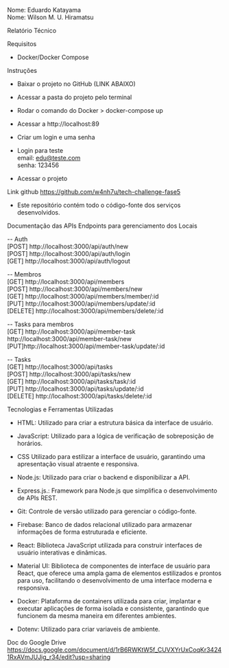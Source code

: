Nome: Eduardo Katayama <br/>
Nome: Wilson M. U. Hiramatsu

Relatório Técnico


Requisitos
- Docker/Docker Compose

Instruções
- Baixar o projeto no GitHub (LINK ABAIXO)
- Acessar a pasta do projeto pelo terminal
- Rodar o comando do Docker >  docker-compose up
- Acessar a http://localhost:89
- Criar um login e uma senha

- Login para teste <br/>
email: edu@teste.com <br/>
senha: 123456 <br/>

- Acessar o projeto

Link github
https://github.com/w4nh7u/tech-challenge-fase5
 - Este repositório contém todo o código-fonte dos serviços desenvolvidos.


Documentação das APIs
Endpoints para gerenciamento dos Locais

-- Auth <br/>
[POST] http://localhost:3000/api/auth/new <br/>
[POST] http://localhost:3000/api/auth/login <br/>
[GET] http://localhost:3000/api/auth/logout <br/>
 
-- Membros <br/>
[GET] http://localhost:3000/api/members <br/>
[POST] http://localhost:3000/api/members/new <br/>
[GET] http://localhost:3000/api/members/member/:id <br/>
[PUT] http://localhost:3000/api/members/update/:id <br/>
[DELETE] http://localhost:3000/api/members/delete/:id <br/>
 
-- Tasks para membros <br/>
[GET] http://localhost:3000/api/member-task <br/>
http://localhost:3000/api/member-task/new <br/>
[PUT]http://localhost:3000/api/member-task/update/:id <br/>
 
-- Tasks <br/>
[GET] http://localhost:3000/api/tasks <br/>
[POST] http://localhost:3000/api/tasks/new <br/>
[GET] http://localhost:3000/api/tasks/task/:id <br/>
[PUT] http://localhost:3000/api/tasks/update/:id <br/>
[DELETE] http://localhost:3000/api/tasks/delete/:id <br/>


Tecnologias e Ferramentas Utilizadas

- HTML: Utilizado para criar a estrutura básica da interface de usuário.

- JavaScript: Utilizado para a lógica de verificação de sobreposição de horários.

- CSS Utilizado para estilizar a interface de usuário, garantindo uma apresentação visual atraente e responsiva.

- Node.js: Utilizado para criar o backend e disponibilizar a API.

- Express.js.: Framework para Node.js que simplifica o desenvolvimento de APIs REST.

- Git: Controle de versão utilizado para gerenciar o código-fonte.

- Firebase: Banco de dados relacional utilizado para armazenar informações de forma estruturada e eficiente.

- React: Biblioteca JavaScript utilizada para construir interfaces de usuário interativas e dinâmicas.

- Material UI: Biblioteca de componentes de interface de usuário para React, que oferece uma ampla gama de elementos estilizados e prontos para uso, facilitando o desenvolvimento de uma interface moderna e responsiva.

- Docker: Plataforma de containers utilizada para criar, implantar e executar aplicações de forma isolada e consistente, garantindo que funcionem da mesma maneira em diferentes ambientes.

- Dotenv: Utilizado para criar variaveis de ambiente.


Doc do Google Drive
https://docs.google.com/document/d/1rB6RWKtW5f_CUVXYrUxCoqKr34241RxAVmJUJig_r34/edit?usp=sharing